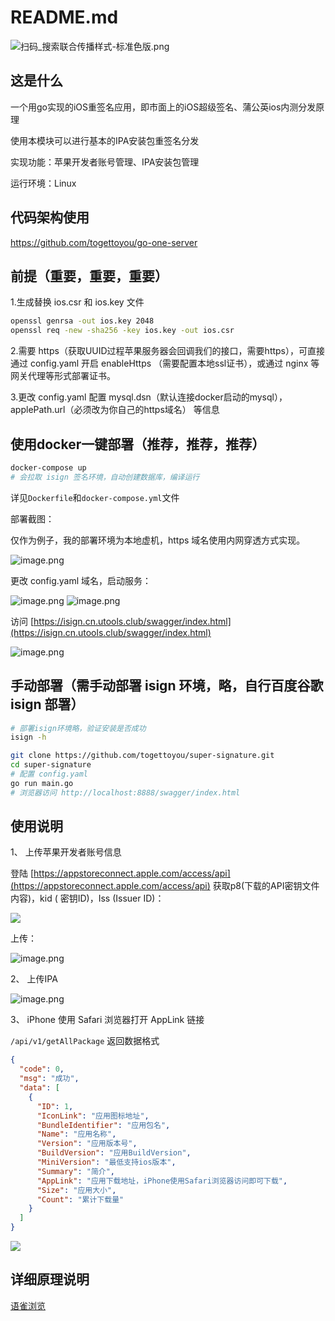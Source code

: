 # README.md

![扫码_搜索联合传播样式-标准色版.png](https://cdn.nlark.com/yuque/0/2021/png/1077776/1612960247290-a878d022-cdd1-4f8b-ad39-98bafbe48894.png#align=left&display=inline&height=624&margin=%5Bobject%20Object%5D&name=%E6%89%AB%E7%A0%81_%E6%90%9C%E7%B4%A2%E8%81%94%E5%90%88%E4%BC%A0%E6%92%AD%E6%A0%B7%E5%BC%8F-%E6%A0%87%E5%87%86%E8%89%B2%E7%89%88.png&originHeight=624&originWidth=2092&size=5221770&status=done&style=none&width=2092#id=DA281&originHeight=624&originWidth=2092&originalType=binary&status=done&style=none#id=GqhuE&originHeight=624&originWidth=2092&originalType=binary&ratio=1&status=done&style=none)

## 这是什么

一个用go实现的iOS重签名应用，即市面上的iOS超级签名、蒲公英ios内测分发原理

使用本模块可以进行基本的IPA安装包重签名分发

实现功能：苹果开发者账号管理、IPA安装包管理

运行环境：Linux

## 代码架构使用
https://github.com/togettoyou/go-one-server

## 前提（重要，重要，重要）

1.生成替换 ios.csr 和 ios.key 文件

```bash
openssl genrsa -out ios.key 2048
openssl req -new -sha256 -key ios.key -out ios.csr
```

2.需要 https（获取UUID过程苹果服务器会回调我们的接口，需要https），可直接通过 config.yaml 开启 enableHttps （需要配置本地ssl证书），或通过 nginx 等网关代理等形式部署证书。

3.更改 config.yaml 配置 mysql.dsn（默认连接docker启动的mysql），applePath.url（必须改为你自己的https域名） 等信息

## 使用docker一键部署（推荐，推荐，推荐）

```bash
docker-compose up
# 会拉取 isign 签名环境，自动创建数据库，编译运行
```

详见`Dockerfile`和`docker-compose.yml`文件

部署截图：

仅作为例子，我的部署环境为本地虚机，https 域名使用内网穿透方式实现。

![image.png](https://cdn.nlark.com/yuque/0/2021/png/1077776/1622719557784-d384350b-d581-4784-b655-235f901ca571.png#clientId=uc4af6cdf-c3d2-4&from=paste&height=602&id=fnZsv&margin=%5Bobject%20Object%5D&name=image.png&originHeight=1204&originWidth=1604&originalType=binary&size=128584&status=done&style=none&taskId=u01cf6afb-61d5-4cbe-b4f2-6a7670beac7&width=802#id=soLIX&originHeight=1204&originWidth=1604&originalType=binary&ratio=1&status=done&style=none)

更改 config.yaml 域名，启动服务：

![image.png](https://cdn.nlark.com/yuque/0/2021/png/1077776/1622719420286-2f0d32cb-0c48-48fb-a65a-c243643ef659.png#clientId=uc4af6cdf-c3d2-4&from=paste&height=716&id=ue315c056&margin=%5Bobject%20Object%5D&name=image.png&originHeight=1432&originWidth=2353&originalType=binary&size=222303&status=done&style=none&taskId=u5e46eac2-7afe-4217-9224-45fcb15d221&width=1176.5#id=bhoQR&originHeight=1432&originWidth=2353&originalType=binary&ratio=1&status=done&style=none)
![image.png](https://cdn.nlark.com/yuque/0/2021/png/1077776/1622719722870-c1123242-92b7-4b03-a581-a06234b31892.png#clientId=uc4af6cdf-c3d2-4&from=paste&height=718&id=ucf800682&margin=%5Bobject%20Object%5D&name=image.png&originHeight=1436&originWidth=2353&originalType=binary&size=395443&status=done&style=none&taskId=u2c2233e2-4124-47f2-80ac-9a4e5bafefd&width=1176.5#id=a53p6&originHeight=1436&originWidth=2353&originalType=binary&ratio=1&status=done&style=none)

访问 [https://isign.cn.utools.club/swagger/index.html](https://isign.cn.utools.club/swagger/index.html)

![image.png](https://cdn.nlark.com/yuque/0/2021/png/1077776/1622719814015-5552a7a4-496a-4271-b43f-7f78592176d1.png#clientId=uc4af6cdf-c3d2-4&from=paste&height=827&id=u84b71819&margin=%5Bobject%20Object%5D&name=image.png&originHeight=1654&originWidth=2880&originalType=binary&size=275056&status=done&style=none&taskId=ua10a445e-d046-46a0-b6ef-617fde81539&width=1440#id=PdB8i&originHeight=1654&originWidth=2880&originalType=binary&ratio=1&status=done&style=none)

## 手动部署（需手动部署 isign 环境，略，自行百度谷歌 isign 部署）

```bash
# 部署isign环境略，验证安装是否成功
isign -h

git clone https://github.com/togettoyou/super-signature.git
cd super-signature
# 配置 config.yaml
go run main.go
# 浏览器访问 http://localhost:8888/swagger/index.html
```

## 使用说明

1、 上传苹果开发者账号信息

登陆 [https://appstoreconnect.apple.com/access/api](https://appstoreconnect.apple.com/access/api) 获取p8(下载的API密钥文件内容)，kid (
密钥ID)，Iss (Issuer ID)：

![](https://cdn.nlark.com/yuque/0/2021/png/1077776/1614157937920-e048fc1b-b8ef-4b08-a559-bcf0a9b72c39.png?x-oss-process=image%2Fwatermark%2Ctype_d3F5LW1pY3JvaGVp%2Csize_14%2Ctext_Z2l0aHViL3RvZ2V0dG95b3U%3D%2Ccolor_FFFFFF%2Cshadow_50%2Ct_80%2Cg_se%2Cx_10%2Cy_10#from=url&id=ipJUH&margin=%5Bobject%20Object%5D&originHeight=970&originWidth=3284&originalType=binary&ratio=2&status=done&style=none)

上传：

![image.png](https://cdn.nlark.com/yuque/0/2021/png/1077776/1623042480919-37ecee18-c7e7-4e17-91ac-c2ad8b7e117a.png#clientId=uab37fe2a-4554-4&from=paste&height=821&id=u8d372f30&margin=%5Bobject%20Object%5D&name=image.png&originHeight=1641&originWidth=2880&originalType=binary&ratio=2&size=239573&status=done&style=none&taskId=ueb474557-a63b-43a0-97c2-b066502a2a4&width=1440)

2、 上传IPA

![image.png](https://cdn.nlark.com/yuque/0/2021/png/1077776/1623042643053-67a10d99-3359-4ebb-9ee4-b36d7ea48bdb.png#clientId=uab37fe2a-4554-4&from=paste&height=822&id=udac83704&margin=%5Bobject%20Object%5D&name=image.png&originHeight=1644&originWidth=2880&originalType=binary&ratio=2&size=240127&status=done&style=none&taskId=ub147db0c-bab9-4419-abef-6de3e71fb46&width=1440)

3、 iPhone 使用 Safari 浏览器打开 AppLink 链接

`/api/v1/getAllPackage` 返回数据格式

```json
{
  "code": 0,
  "msg": "成功",
  "data": [
    {
      "ID": 1,
      "IconLink": "应用图标地址",
      "BundleIdentifier": "应用包名",
      "Name": "应用名称",
      "Version": "应用版本号",
      "BuildVersion": "应用BuildVersion",
      "MiniVersion": "最低支持ios版本",
      "Summary": "简介",
      "AppLink": "应用下载地址，iPhone使用Safari浏览器访问即可下载",
      "Size": "应用大小",
      "Count": "累计下载量"
    }
  ]
}
```

![](https://cdn.nlark.com/yuque/0/2021/png/1077776/1614159853374-673e82af-a2f2-479d-9ef8-03da193ed801.png#from=url&id=yGJKs&margin=%5Bobject%20Object%5D&originHeight=1970&originWidth=1154&originalType=binary&ratio=2&status=done&style=none)

## 详细原理说明

[语雀浏览](https://www.yuque.com/togettoyou/cjqm/rbk50t)
